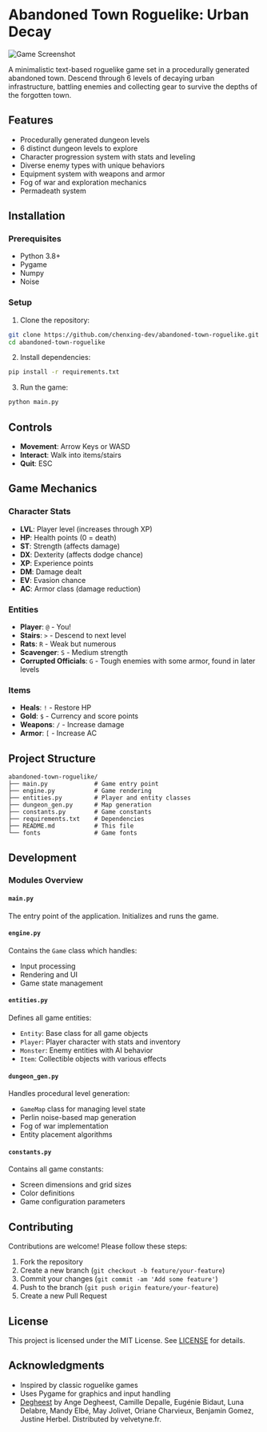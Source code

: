 # Abandoned Town Roguelike: Urban Decay

![Game Screenshot](screenshot.png)

A minimalistic text-based roguelike game set in a procedurally generated abandoned town. Descend through 6 levels of decaying urban infrastructure, battling enemies and collecting gear to survive the depths of the forgotten town.

## Features

- Procedurally generated dungeon levels
- 6 distinct dungeon levels to explore
- Character progression system with stats and leveling
- Diverse enemy types with unique behaviors
- Equipment system with weapons and armor
- Fog of war and exploration mechanics
- Permadeath system

## Installation

### Prerequisites
- Python 3.8+
- Pygame
- Numpy
- Noise

### Setup
1. Clone the repository:
```bash
git clone https://github.com/chenxing-dev/abandoned-town-roguelike.git
cd abandoned-town-roguelike
```

2. Install dependencies:
```bash
pip install -r requirements.txt
```

3. Run the game:
```bash
python main.py
```

## Controls
- **Movement**: Arrow Keys or WASD
- **Interact**: Walk into items/stairs
- **Quit**: ESC

## Game Mechanics

### Character Stats
- **LVL**: Player level (increases through XP)
- **HP**: Health points (0 = death)
- **ST**: Strength (affects damage)
- **DX**: Dexterity (affects dodge chance)
- **XP**: Experience points
- **DM**: Damage dealt
- **EV**: Evasion chance
- **AC**: Armor class (damage reduction)

### Entities
- **Player**: `@` - You!
- **Stairs**: `>` - Descend to next level
- **Rats**: `R` - Weak but numerous
- **Scavenger**: `S` - Medium strength
- **Corrupted Officials**: `G` - Tough enemies with some armor, found in later levels

### Items
- **Heals**: `!` - Restore HP
- **Gold**: `$` - Currency and score points
- **Weapons**: `/` - Increase damage
- **Armor**: `[` - Increase AC

## Project Structure

```plaintext
abandoned-town-roguelike/
├── main.py             # Game entry point
├── engine.py           # Game rendering
├── entities.py         # Player and entity classes
├── dungeon_gen.py      # Map generation
├── constants.py        # Game constants
├── requirements.txt    # Dependencies
├── README.md           # This file
└── fonts               # Game fonts
```

## Development

### Modules Overview

#### `main.py`
The entry point of the application. Initializes and runs the game.

#### `engine.py`
Contains the `Game` class which handles:
- Input processing
- Rendering and UI
- Game state management

#### `entities.py`
Defines all game entities:
- `Entity`: Base class for all game objects
- `Player`: Player character with stats and inventory
- `Monster`: Enemy entities with AI behavior
- `Item`: Collectible objects with various effects

#### `dungeon_gen.py`
Handles procedural level generation:
- `GameMap` class for managing level state
- Perlin noise-based map generation
- Fog of war implementation
- Entity placement algorithms

#### `constants.py`
Contains all game constants:
- Screen dimensions and grid sizes
- Color definitions
- Game configuration parameters

## Contributing

Contributions are welcome! Please follow these steps:
1. Fork the repository
2. Create a new branch (`git checkout -b feature/your-feature`)
3. Commit your changes (`git commit -am 'Add some feature'`)
4. Push to the branch (`git push origin feature/your-feature`)
5. Create a new Pull Request

## License

This project is licensed under the MIT License. See [LICENSE](LICENSE) for details.

## Acknowledgments

- Inspired by classic roguelike games
- Uses Pygame for graphics and input handling
- [Degheest](https://velvetyne.fr/fonts/degheest/) by Ange Degheest, Camille Depalle, Eugénie Bidaut, Luna Delabre, Mandy Elbé, May Jolivet, Oriane Charvieux, Benjamin Gomez, Justine Herbel. Distributed by velvetyne.fr.
